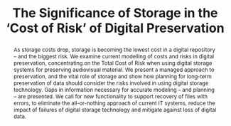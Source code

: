 ---
abstract: As storage costs drop, storage is becoming the lowest cost in a digital
  repository – and the biggest risk. We examine current modelling of costs and risks
  in digital preservation, concentrating on the Total Cost of Risk when using digital
  storage systems for preserving audiovisual material. We present a managed approach
  to preservation, and the vital role of storage and show how planning for long-term
  preservation of data should consider the risks involved in using digital storage
  technology. Gaps in information necessary for accurate modeling – and planning –
  are presented. We call for new functionality to support recovery of files with errors,
  to eliminate the all-or-nothing approach of current IT systems, reduce the impact
  of failures of digital storage technology and mitigate against loss of digital data.
creators:
- Wright, Richard
- Miller, Ant
- Addis, Matthew
date: null
document_url: https://services.phaidra.univie.ac.at/api/object/o:294140/download
grand_parent: iPRES
institutions: []
keywords:
- london
landing_page_url: https://phaidra.univie.ac.at/o:294140
language: eng
layout: publication
license: CC BY-SA 3.0 AT
notes_url: null
parent: iPRES 2008
presentation_url: null
publication_type: paper
size: 123868
source_name: iPRES
title: The Significance of Storage in the ‘Cost of Risk’ of Digital Preservation
year: 2008
---